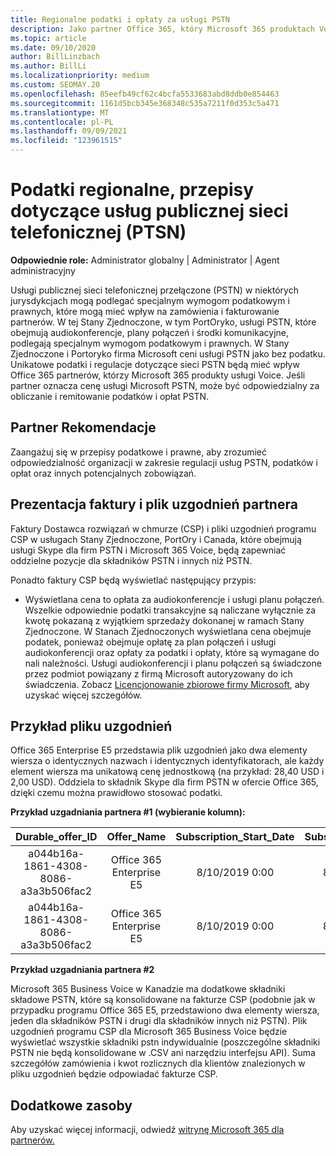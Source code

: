 ```yaml
---
title: Regionalne podatki i opłaty za usługi PSTN
description: Jako partner Office 365, który Microsoft 365 produktach Voice, możesz podlegać regionalnym podatkom, opłatom lub wymogom prawnych w zakresie usług PSTN.
ms.topic: article
ms.date: 09/10/2020
author: BillLinzbach
ms.author: BillLi
ms.localizationpriority: medium
ms.custom: SEOMAY.20
ms.openlocfilehash: 85eefb49cf62c4bcfa5533683abd8ddb0e854463
ms.sourcegitcommit: 1161d5bcb345e368348c535a7211f0d353c5a471
ms.translationtype: MT
ms.contentlocale: pl-PL
ms.lasthandoff: 09/09/2021
ms.locfileid: "123961515"
---
```

# <a name="regional-taxes-regulations-for-public-switched-telephone-network-ptsn-services"></a>Podatki regionalne, przepisy dotyczące usług publicznej sieci telefonicznej (PTSN)

**Odpowiednie role:** Administrator globalny | Administrator | Agent administracyjny

Usługi publicznej sieci telefonicznej przełączone (PSTN) w niektórych jurysdykcjach mogą podlegać specjalnym wymogom podatkowym i prawnych, które mogą mieć wpływ na zamówienia i fakturowanie partnerów. W tej Stany Zjednoczone, w tym PortOryko, usługi PSTN, które obejmują audiokonferencje, plany połączeń i środki komunikacyjne, podlegają specjalnym wymogom podatkowym i prawnych. W Stany Zjednoczone i Portoryko firma Microsoft ceni usługi PSTN jako bez podatku.  Unikatowe podatki i regulacje dotyczące sieci PSTN będą mieć wpływ Office 365 partnerów, którzy Microsoft 365 produkty usługi Voice.  Jeśli partner oznacza cenę usługi Microsoft PSTN, może być odpowiedzialny za obliczanie i remitowanie podatków i opłat PSTN.

## <a name="partner-recommendations"></a>Partner Rekomendacje

Zaangażuj się w przepisy podatkowe i prawne, aby zrozumieć odpowiedzialność organizacji w zakresie regulacji usług PSTN, podatków i opłat oraz innych potencjalnych zobowiązań.

## <a name="invoice-presentation-and-partner-reconciliation-file"></a>Prezentacja faktury i plik uzgodnień partnera

Faktury Dostawca rozwiązań w chmurze (CSP) i pliki uzgodnień programu CSP w usługach Stany Zjednoczone, PortOry i Canada, które obejmują usługi Skype dla firm PSTN i Microsoft 365 Voice, będą zapewniać oddzielne pozycje dla składników PSTN i innych niż PSTN.

Ponadto faktury CSP będą wyświetlać następujący przypis:

* Wyświetlana cena to opłata za audiokonferencje i usługi planu połączeń.  Wszelkie odpowiednie podatki transakcyjne są naliczane wyłącznie za kwotę pokazaną z wyjątkiem sprzedaży dokonanej w ramach Stany Zjednoczone.  W Stanach Zjednoczonych wyświetlana cena obejmuje podatek, ponieważ obejmuje opłatę za plan połączeń i usługi audiokonferencji oraz opłaty za podatki i opłaty, które są wymagane do nali należności.  Usługi audiokonferencji i planu połączeń są świadczone przez podmiot powiązany z firmą Microsoft autoryzowany do ich świadczenia.  Zobacz [Licencjonowanie zbiorowe firmy Microsoft](https://go.microsoft.com/fwlink/?LinkId=690247), aby uzyskać więcej szczegółów.

## <a name="reconciliation-file-example"></a>Przykład pliku uzgodnień

Office 365 Enterprise E5 przedstawia plik uzgodnień jako dwa elementy wiersza o identycznych nazwach i identycznych identyfikatorach, ale każdy element wiersza ma unikatową cenę jednostkową (na przykład: 28,40 USD i 2,00 USD). Oddziela to składnik Skype dla firm PSTN w ofercie Office 365, dzięki czemu można prawidłowo stosować podatki.

**Przykład uzgadniania partnera #1 (wybieranie kolumn):**

|**Durable_offer_ID**|**Offer_Name**|**Subscription_Start_Date**|**Subscription_End_Date**|**Charge_Start_Date**|**Charge_End_Date**|**Charge_Type**|**Unit_Price**|
|:----:|:----:|:----:|:----:|:----:|:----:|:----:|:----:|
|a044b16a-1861-4308-8086-a3a3b506fac2   |Office 365 Enterprise E5   |8/10/2019 0:00   |8/11/2019 0:00   |8/11/2019 0:00|9/10/2019 0:00   |Opłata za cykl   |28,40   |
|a044b16a-1861-4308-8086-a3a3b506fac2   |Office 365 Enterprise E5   |8/10/2019 0:00   |8/11/2019 0:00   |8/11/2019 0:00   |9/10/2019 0:00   |Opłata za cykl   |2,00   |

**Przykład uzgadniania partnera #2**

Microsoft 365 Business Voice w Kanadzie ma dodatkowe składniki składowe PSTN, które są konsolidowane na fakturze CSP (podobnie jak w przypadku programu Office 365 E5, przedstawiono dwa elementy wiersza, jeden dla składników PSTN i drugi dla składników innych niż PSTN).  Plik uzgodnień programu CSP dla Microsoft 365 Business Voice będzie wyświetlać wszystkie składniki pstn indywidualnie (poszczególne składniki PSTN nie będą konsolidowane w .CSV ani narzędziu interfejsu API).  Suma szczegółów zamówienia i kwot rozlicznych dla klientów znalezionych w pliku uzgodnień będzie odpowiadać fakturze CSP.

## <a name="additional-resources"></a>Dodatkowe zasoby
Aby uzyskać więcej informacji, odwiedź [witrynę Microsoft 365 dla partnerów.](https://www.microsoft.com/microsoft-365/partners/)

